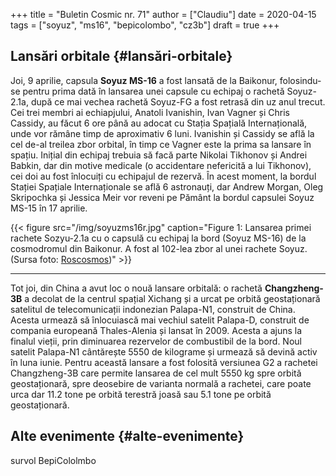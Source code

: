 +++
title = "Buletin Cosmic nr. 71"
author = ["Claudiu"]
date = 2020-04-15
tags = ["soyuz", "ms16", "bepicolombo", "cz3b"]
draft = true
+++

## Lansări orbitale {#lansări-orbitale}

Joi, 9 aprilie, capsula **Soyuz MS-16** a fost lansată de la Baikonur, folosindu-se pentru prima dată în lansarea unei capsule cu echipaj o rachetă Soyuz-2.1a, după ce mai vechea rachetă Soyuz-FG a fost retrasă din uz anul trecut. Cei trei membri ai echiapjului, Anatoli Ivanishin, Ivan Vagner și Chris Cassidy, au făcut 6 ore până au adocat cu Stația Spațială Internațională, unde vor rămâne timp de aproximativ 6 luni. Ivanishin și Cassidy se află la cel de-al treilea zbor orbital, în timp ce Vagner este la prima sa lansare în spațiu. Inițial din echipaj trebuia să facă parte Nikolai Tikhonov și Andrei Babkin, dar din motive medicale (o accidentare nefericită a lui Tikhonov), cei doi au fost înlocuiți cu echipajul de rezervă. În acest moment, la bordul Stației Spațiale Internaționale se află 6 astronauți, dar Andrew Morgan, Oleg Skripochka și Jessica Meir vor reveni pe Pământ la bordul capsulei Soyuz MS-15 în 17 aprilie.

{{< figure src="/img/soyuzms16r.jpg" caption="Figure 1: Lansarea primei rachete Sozyu-2.1a cu o capsulă cu echipaj la bord (Soyuz MS-16) de la cosmodromul din Baikonur. A fost al 102-lea zbor al unei rachete Soyuz. (Sursa foto: [Roscosmos](https://twitter.com/roscosmos/status/1248216758969937920))" >}}

---

Tot joi, din China a avut loc o nouă lansare orbitală: o rachetă **Changzheng-3B** a decolat de la centrul spațial Xichang și a urcat pe orbită geostaționară satelitul de telecomunicații indonezian Palapa-N1, construit de China. Acesta urmează să înlocuiască mai vechiul satelit Palapa-D, construit de compania europeană Thales-Alenia și lansat în 2009. Acesta a ajuns la finalul vieții, prin diminuarea rezervelor de combustibil de la bord. Noul satelit Palapa-N1 cântărește 5550 de kilograme și urmează să devină activ în luna iunie. Pentru această lansare a fost folosită versiunea G2 a rachetei Changzheng-3B care permite lansarea de cel mult 5550 kg spre orbită geostaționară, spre deosebire de varianta normală a rachetei, care poate urca dar 11.2 tone pe orbită terestră joasă sau 5.1 tone pe orbită geostaționară.


## Alte evenimente {#alte-evenimente}

survol BepiCololmbo